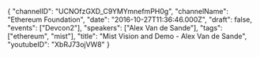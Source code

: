 {
    "channelID": "UCNOfzGXD_C9YMYmnefmPH0g",
    "channelName": "Ethereum Foundation",
    "date": "2016-10-27T11:36:46.000Z",
    "draft": false,
    "events": ["Devcon2"],
    "speakers": ["Alex Van de Sande"],
    "tags": ["ethereum", "mist"],
    "title": "Mist Vision and Demo  - Alex Van de Sande",
    "youtubeID": "XbRJ73ojVW8"
}
